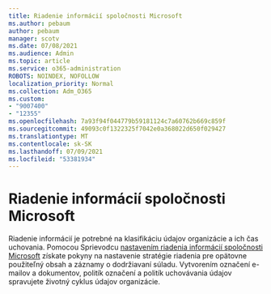 ```yaml
---
title: Riadenie informácií spoločnosti Microsoft
ms.author: pebaum
author: pebaum
manager: scotv
ms.date: 07/08/2021
ms.audience: Admin
ms.topic: article
ms.service: o365-administration
ROBOTS: NOINDEX, NOFOLLOW
localization_priority: Normal
ms.collection: Adm_O365
ms.custom:
- "9007400"
- "12355"
ms.openlocfilehash: 7a93f94f044779b59181124c7a60762b669c859f
ms.sourcegitcommit: 49093c0f1322325f7042e0a368022d650f029427
ms.translationtype: MT
ms.contentlocale: sk-SK
ms.lasthandoff: 07/09/2021
ms.locfileid: "53381934"
---
```

# <a name="microsoft-information-governance"></a>Riadenie informácií spoločnosti Microsoft

Riadenie informácií je potrebné na klasifikáciu údajov organizácie a ich čas uchovania. Pomocou Sprievodcu [nastavením riadenia informácií spoločnosti Microsoft](https://admin.microsoft.com/AdminPortal/Home#/modernonboarding/migsetupguide) získate pokyny na nastavenie stratégie riadenia pre opätovne použiteľný obsah a záznamy o dodržiavaní súladu. Vytvorením označení e-mailov a dokumentov, politík označení a politík uchovávania údajov spravujete životný cyklus údajov organizácie.

